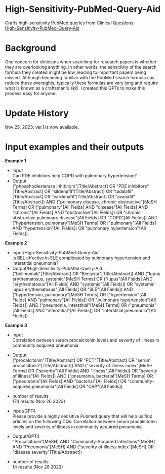 # High-Sensitivity-PubMed-Query-Aid
Crafts high-sensitivity PubMed queries from Clinical Questions <br>
[High-Sensitivity-PubMed-Query-Aid](https://chat.openai.com/g/g-1ruVUSGPy-high-sensitivity-pubmed-query-aid)

# Background
One concern for clinicians when searching for research papers is whether they are overlooking anything. In other words, the sensitivity of the search formula they created might be low, leading to important papers being missed. Although becoming familiar with the PubMed search formula can reduce these oversights, typically these formulas are very long and require what is known as a craftsman's skill. I created this GPTs to make this process easy for anyone.

# Update History
Nov 25, 2023: ver.1 is now available.

# Input examples and their outputs
**Example 1** <br>
- Input  <br>
 Can PDE inhibitors help COPD with pulmonary hypertension? <br>
- Output <br>
("phosphodiesterase inhibitors"[Title/Abstract] OR "PDE inhibitors"[Title/Abstract] OR "sildenafil"[Title/Abstract] OR "tadalafil"[Title/Abstract] OR "vardenafil"[Title/Abstract] OR "avanafil"[Title/Abstract]) AND ("pulmonary disease, chronic obstructive"[MeSH Terms] OR ("pulmonary"[All Fields] AND "disease"[All Fields] AND "chronic"[All Fields] AND "obstructive"[All Fields]) OR "chronic obstructive pulmonary disease"[All Fields] OR "COPD"[All Fields]) AND ("hypertension, pulmonary"[MeSH Terms] OR ("pulmonary"[All Fields] AND "hypertension"[All Fields]) OR "pulmonary hypertension"[All Fields])

**Example 2** <br>
- Input/High-Sensitivity-PubMed-Query-Aid <br>
Is BEL effective in SLE complicated by pulmonary hypertension and interstitial pneumonia? <br>
- Output/High-Sensitivity-PubMed-Query-Aid <br>
("belimumab"[Title/Abstract] OR "Benlysta"[Title/Abstract]) AND 
("lupus erythematosus, systemic"[MeSH Terms] OR ("lupus"[All Fields] AND "erythematosus"[All Fields] AND "systemic"[All Fields]) OR "systemic lupus erythematosus"[All Fields] OR "SLE"[All Fields]) AND 
("hypertension, pulmonary"[MeSH Terms] OR ("hypertension"[All Fields] AND "pulmonary"[All Fields]) OR "pulmonary hypertension"[All Fields]) AND 
("pneumonia, interstitial"[MeSH Terms] OR ("pneumonia"[All Fields] AND "interstitial"[All Fields]) OR "interstitial pneumonia"[All Fields])




**Example 3** <br>
- Input <br>
Correlation between serum procalcitonin levels and severity of illness in community acquired pneumonia. <br>
- Output <br>
("procalcitonin"[Title/Abstract] OR "PCT"[Title/Abstract] OR "serum procalcitonin"[Title/Abstract]) AND ("severity of illness index"[MeSH Terms] OR ("severity"[All Fields] AND "illness"[All Fields]) OR "severity of illness"[All Fields]) AND ("pneumonia, bacterial"[MeSH Terms] OR ("pneumonia"[All Fields] AND "bacterial"[All Fields]) OR "community-acquired pneumonia"[All Fields] OR "CAP"[All Fields])
- number of results<br>
174 results (Nov 26 2023) <br>

- Input/GPT4 <br>
Please provide a highly sensitive Pubmed query that will help us find articles on the following CQs: Correlation between serum procalcitonin levels and severity of illness in community acquired pneumonia.
- Output/GPT4 <br>
"Procalcitonin"[MeSH] AND "Community-Acquired Infections"[MeSH] AND "Pneumonia"[MeSH] AND ("severity of illness index"[MeSH] OR "disease severity"[Title/Abstract])
- number of results<br>
14 results (Nov 26 2023) <br>

